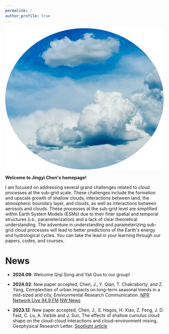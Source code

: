 ```yaml
---
permalink: /
author_profile: true
---
```

<p align="center">
  <img src="/files/cloud2.png" width="600" height="450">
</p>


**Welcome to Jingyi Chen's homepage!** 

I am focused on addressing several grand challenges related to cloud processes at the sub-grid scale. These challenges include the formation and upscale growth of shallow clouds, interactions between land, the atmospheric boundary layer, and clouds, as well as interactions between aerosols and clouds. These processes at the sub-grid level are simplified within Earth System Models (ESMs) due to their finer spatial and temporal structures (i.e., parameterization) and a lack of clear theoretical understanding. The adventure in understanding and parameterizing sub-grid cloud processes will lead to better predictions of the Earth's energy and hydrological cycles. You can take the lead in your learning through our papers, codes, and courses.


News
======
* **2024.09**: Welcome Qiqi Song and Yali Guo to our group!

* **2024.02**: New paper accepted, Chen, J., Y. Qian, T. Chakraborty, and Z. Yang, Complexities of urban impacts on long-term seasonal trends in a mid-sized arid city, Environmental Research Communication. [NPR Network Live 94.9 FM](https://www.kuow.org/stories/study-as-the-climate-changes-the-desert-tri-cities-is-actually-getting-cooler)     [NW News](https://www.nwnewsnetwork.org/environment-and-planning/2024-02-22/study-as-the-climate-changes-the-desert-tri-cities-is-actually-getting-cooler)

* **2023.12**: New paper accepted, Chen, J., S. Hagos, H. Xiao, Z. Feng, J. D. Fast, C. Lu, A. Varble and J. Sun, The effects of shallow cumulus cloud shape on the cloud-cloud interactions and cloud-environment mixing, Geophysical Research Letter. [Spotlight article](https://www.pnnl.gov/publications/whats-cloud-look)



